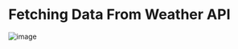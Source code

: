 # Fetching Data From Weather API

![image](https://github.com/sandroamiridze/weather-api/assets/110345189/31d0e3d8-5647-46db-9411-4ea4a949befd)
